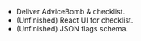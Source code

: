 - Deliver AdviceBomb & checklist.
- (Unfinished) React UI for checklist.
- (Unfinished) JSON flags schema.
